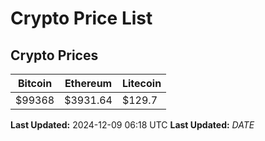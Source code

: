 # Crypto Price List

## Crypto Prices
| Bitcoin | Ethereum | Litecoin |
| ------- | -------- | -------- |
| $99368 | $3931.64 | $129.7 |
**Last Updated:** 2024-12-09 06:18 UTC
**Last Updated:** $DATE$
